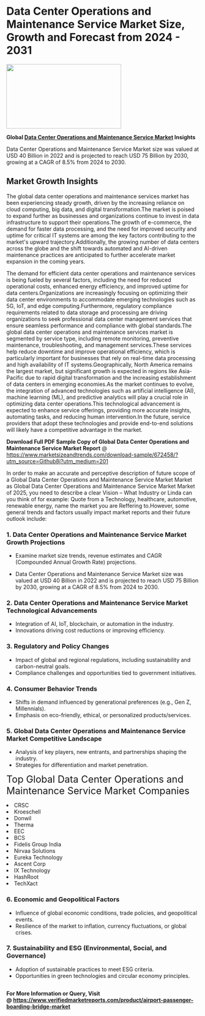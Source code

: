 <H1>Data Center Operations and Maintenance Service Market Size, Growth and Forecast from 2024 - 2031</H1><img class="aligncenter size-medium wp-image-584254" src="https://thirdeyenews.in/wp-content/uploads/2024/09/Global-Market-Research-300x168.jpeg" alt="" width="300" height="168" /><p><strong>Global&nbsp;<a href="https://www.marketsizeandtrends.com/download-sample/672458/?utm_source=Github8j?utm_medium=201">Data Center Operations and Maintenance Service Market</a> Insights</strong></p><p>Data Center Operations and Maintenance Service Market size was valued at USD 40 Billion in 2022 and is projected to reach USD 75 Billion by 2030, growing at a CAGR of 8.5% from 2024 to 2030.</p><p><h2>Market Growth Insights</h2> <p>The global data center operations and maintenance services market has been experiencing steady growth, driven by the increasing reliance on cloud computing, big data, and digital transformation.The market is poised to expand further as businesses and organizations continue to invest in data infrastructure to support their operations.The growth of e-commerce, the demand for faster data processing, and the need for improved security and uptime for critical IT systems are among the key factors contributing to the market's upward trajectory.Additionally, the growing number of data centers across the globe and the shift towards automated and AI-driven maintenance practices are anticipated to further accelerate market expansion in the coming years.</p> <p>The demand for efficient data center operations and maintenance services is being fueled by several factors, including the need for reduced operational costs, enhanced energy efficiency, and improved uptime for data centers.Organizations are increasingly focusing on optimizing their data center environments to accommodate emerging technologies such as 5G, IoT, and edge computing.Furthermore, regulatory compliance requirements related to data storage and processing are driving organizations to seek professional data center management services that ensure seamless performance and compliance with global standards.The global data center operations and maintenance services market is segmented by service type, including remote monitoring, preventive maintenance, troubleshooting, and management services.These services help reduce downtime and improve operational efficiency, which is particularly important for businesses that rely on real-time data processing and high availability of IT systems.Geographically, North America remains the largest market, but significant growth is expected in regions like Asia-Pacific due to rapid digital transformation and the increasing establishment of data centers in emerging economies.As the market continues to evolve, the integration of advanced technologies such as artificial intelligence (AI), machine learning (ML), and predictive analytics will play a crucial role in optimizing data center operations.This technological advancement is expected to enhance service offerings, providing more accurate insights, automating tasks, and reducing human intervention.In the future, service providers that adopt these technologies and provide end-to-end solutions will likely have a competitive advantage in the market.<p><span class=""><strong>Download Full PDF Sample Copy of Global Data Center Operations and Maintenance Service Market Report</strong> @ <a href="https://www.marketsizeandtrends.com/download-sample/672458/?utm_source=Github8j?utm_medium=201" target="_blank">https://www.marketsizeandtrends.com/download-sample/672458/?utm_source=Github8j?utm_medium=201</a></span></p><p>In order to make an accurate and perceptive description of future scope of a Global&nbsp;Data Center Operations and Maintenance Service Market Market as Global&nbsp;Data Center Operations and Maintenance Service Market Market of 2025, you need to describe a clear Vision &ndash; What Industry or Linda can you think of for example: Quote from a Technology, healthcare, automotive, renewable energy, name the market you are Reffering to.However, some general trends and factors usually impact market reports and their future outlook include:</p><h3>1.&nbsp;<strong>Data Center Operations and Maintenance Service Market Growth Projections</strong></h3><ul><li>Examine market size trends, revenue estimates and CAGR (Compounded Annual Growth Rate) projections.</li><li><p>Data Center Operations and Maintenance Service Market size was valued at USD 40 Billion in 2022 and is projected to reach USD 75 Billion by 2030, growing at a CAGR of 8.5% from 2024 to 2030.</p></li></ul><h3>2.&nbsp;<strong>Data Center Operations and Maintenance Service Market Technological Advancements</strong></h3><ul><li>Integration of AI, IoT, blockchain, or automation in the industry.</li><li>Innovations driving cost reductions or improving efficiency.</li></ul><h3>3.&nbsp;<strong>Regulatory and Policy Changes</strong></h3><ul><li>Impact of global and regional regulations, including sustainability and carbon-neutral goals.</li><li>Compliance challenges and opportunities tied to government initiatives.</li></ul><h3>4.&nbsp;<strong>Consumer Behavior Trends</strong></h3><ul><li>Shifts in demand influenced by generational preferences (e.g., Gen Z, Millennials).</li><li>Emphasis on eco-friendly, ethical, or personalized products/services.</li></ul><h3>5.&nbsp;<strong>Global Data Center Operations and Maintenance Service Market Competitive Landscape</strong></h3><ul><li>Analysis of key players, new entrants, and partnerships shaping the industry.</li><li>Strategies for differentiation and market penetration.</li></ul><p data-pm-slice="1 1 []"><span style="color: inherit; font-family: inherit; font-size: 25px;">Top Global Data Center Operations and Maintenance Service Market Companies</span></p><div class="" data-test-id=""><p><li>CRSC</li><li> Kroeschell</li><li> Donwil</li><li> Therma</li><li> EEC</li><li> BCS</li><li> Fidelis Group India</li><li> Nirvaa Solutions</li><li> Eureka Technology</li><li> Ascent Corp</li><li> IX Technology</li><li> HashRoot</li><li> TechXact</li></p></div><h3>6.&nbsp;<strong>Economic and Geopolitical Factors</strong></h3><ul><li>Influence of global economic conditions, trade policies, and geopolitical events.</li><li>Resilience of the market to inflation, currency fluctuations, or global crises.</li></ul><h3>7.&nbsp;<strong>Sustainability and ESG (Environmental, Social, and Governance)</strong></h3><ul><li>Adoption of sustainable practices to meet ESG criteria.</li><li>Opportunities in green technologies and circular economy principles.</li></ul><h2><strong style="font-size: 14px;">For More Information or Query, Visit @&nbsp;</strong><a style="background-color: #ffffff; font-size: 14px;" href="https://www.marketsizeandtrends.com/report/data-center-operations-and-maintenance-service-market/" target="_blank">https://www.verifiedmarketreports.com/product/airport-passenger-boarding-bridge-market</a></h2>